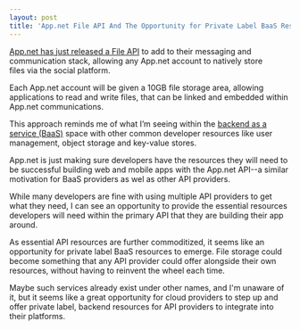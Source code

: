 ```yaml
---
layout: post
title: 'App.net File API And The Opportunity for Private Label BaaS Resources'
---
```

<p><a href="https://join.app.net/" target="_blank"><img style="padding: 15px;" src="https://s3.amazonaws.com/kinlane-productions/api-evangelist/AppNet/AppNet-Logo.png" alt="" align="right" /></a></p>
<p><a href="http://blog.app.net/2013/01/28/announcing-the-app-net-file-api/" target="_blank">App.net has just released a File API</a> to add to their messaging and communication stack, allowing any App.net account to natively store files via the social platform.</p>
<p>Each App.net account will be given a 10GB file storage area, allowing applications to read and write files, that can be linked and embedded within App.net communications.</p>
<p>This approach reminds me of what I&rsquo;m seeing within the <a title="backend as a service" href="/trends/baas.php">backend as a service (BaaS)</a> space with other common developer resources like user management, object storage and key-value stores.</p>
<p>App.net is just making sure developers have the resources they will need to be successful building web and mobile apps with the App.net API--a similar motivation for BaaS providers as wel as other API providers.</p>
<p>While many developers are fine with using multiple API providers to get what they need, I can see an opportunity to provide the essential resources developers will need within the primary API that they are building their app around.</p>
<p>As essential API resources are further commoditized, it seems like an opportunity for private label BaaS resources to emerge.  File storage could become something that any API provider could offer alongside their own resources, without having to reinvent the wheel each time.</p>
<p>Maybe such services already exist under other names, and I'm unaware of it, but it seems like a great opportunity for cloud providers to step up and offer private label, backend resources for API providers to integrate into their platforms.</p>
